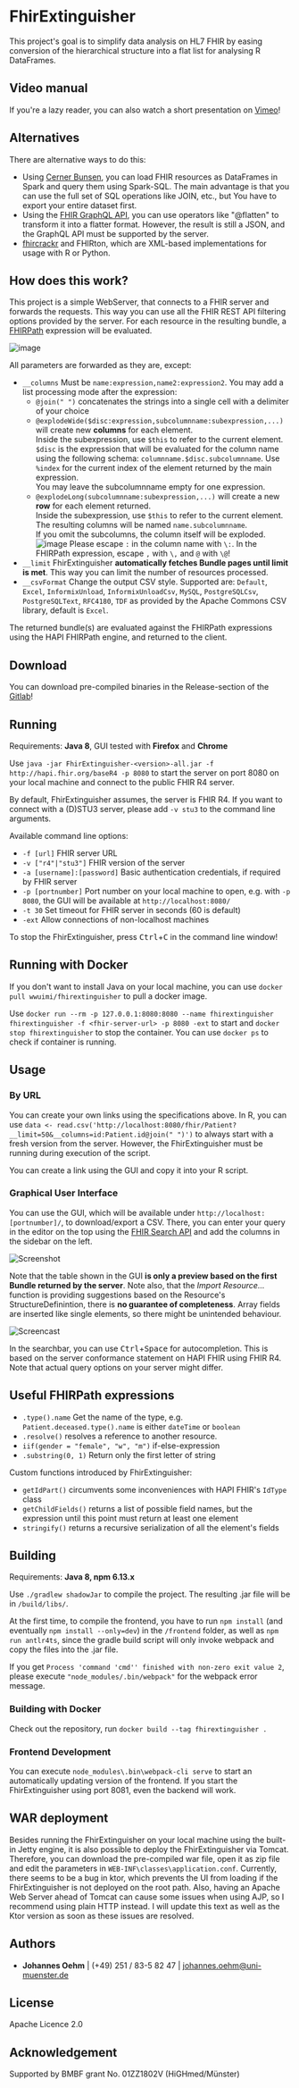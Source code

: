 # FhirExtinguisher
This project's goal is to simplify data analysis on HL7 FHIR by easing conversion 
of the hierarchical structure into a flat list for analysing R DataFrames.

## Video manual
If you're a lazy reader, you can also watch a short presentation on [Vimeo](https://vimeo.com/479525872)!

## Alternatives
There are alternative ways to do this:
* Using [Cerner Bunsen](https://github.com/cerner/bunsen), you can load FHIR resources as DataFrames in Spark and query them using Spark-SQL.
 The main advantage is that you can use the full set of SQL operations like JOIN, etc., but You have to export 
 your entire dataset first.
* Using the [FHIR GraphQL API](http://hl7.org/fhir/graphql.html), you can use operators like "@flatten" to transform it 
into a flatter format. However, the result is still a JSON, and the GraphQL API must be supported by the server.
* [fhircrackr](https://cran.r-project.org/web/packages/fhircrackr/index.html) and FHIRton, which are XML-based implementations 
for usage with R or Python. 

## How does this work?
This project is a simple WebServer, that connects to a FHIR server and forwards the requests. This way you can use all 
the FHIR REST API filtering options provided by the server. For each resource in the resulting bundle, a
 [FHIRPath](http://hl7.org/fhirpath/) expression will be evaluated.

![image](img/Concept.png)

All parameters are forwarded as they are, except: 
* `__columns` Must be `name:expression,name2:expression2`. You may add a list processing mode after the expression:
    * `@join(" ")` concatenates the strings into a single cell with a delimiter of your choice
    * `@explodeWide($disc:expression,subcolumnname:subexpression,...)` will create new **columns** for each
      element. <br>
      Inside the subexpression, use `$this` to refer to the current element.
      `$disc` is the expression that will be evaluated for the column name using the following
      schema: `columnname.$disc.subcolumnname`. Use `%index` for the current index of the element returned by the main
      expression. <br>
      You may leave the subcolumnname empty for one expression. <br>
    * `@explodeLong(subcolumnname:subexpression,...)` will create a new **row** for each element returned.<br>
      Inside the subexpression, use `$this` to refer to the current element.<br>
      The resulting columns will be named `name.subcolumnname`. <br>
      If you omit the subcolumns, the column itself will be exploded.
      ![image](img/join-long-wide.png)
      Please escape `:` in the column name with `\:`. In the FHIRPath expression, escape `,` with `\,` and `@`
      with `\@`!
* `__limit` FhirExtinguisher **automatically fetches Bundle pages until limit is met**. This way you can limit the 
number of resources processed.
* `__csvFormat` Change the output CSV style. Supported are: `Default`, `Excel`, `InformixUnload`, `InformixUnloadCsv`, 
`MySQL`, `PostgreSQLCsv`, `PostgreSQLText`, `RFC4180`, `TDF` as provided by the Apache Commons CSV library, default is `Excel`.

The returned bundle(s) are evaluated against the FHIRPath expressions using the HAPI FHIRPath engine, and returned to the client.

## Download
You can download pre-compiled binaries in the Release-section of the [Gitlab](https://imigitlab.uni-muenster.de/published/fhirextinguisher/-/releases)!

## Running

Requirements: **Java 8**, GUI tested with **Firefox** and **Chrome**

Use `java -jar FhirExtinguisher-<version>-all.jar -f http://hapi.fhir.org/baseR4 -p 8080` to start the server on port
8080 on your local machine and connect to the public FHIR R4 server.

By default, FhirExtinguisher assumes, the server is FHIR R4. If you want to connect with a (D)STU3 server, please add 
`-v stu3` to the command line arguments.

Available command line options:

* `-f [url]` FHIR server URL
* `-v ["r4"|"stu3"]` FHIR version of the server
* `-a [username]:[password]` Basic authentication credentials, if required by FHIR server
* `-p [portnumber]` Port number on your local machine to open, e.g. with `-p 8080`, the GUI will be available
  at `http://localhost:8080/`
* `-t 30` Set timeout for FHIR server in seconds (60 is default)
* `-ext` Allow connections of non-localhost machines

To stop the FhirExtinguisher, press <kbd>Ctrl</kbd>+<kbd>C</kbd> in the command line window!

## Running with Docker

If you don't want to install Java on your local machine, you can use `docker pull wwuimi/fhirextinguisher` to pull a
docker image.

Use `docker run --rm -p 127.0.0.1:8080:8080 --name fhirextinguisher fhirextinguisher -f <fhir-server-url> -p 8080 -ext`
to start and `docker stop fhirextinguisher` to stop the container. You can use `docker ps` to check if container is
running.

## Usage

### By URL

You can create your own links using the specifications above. In R, you can use
`data <- read.csv('http://localhost:8080/fhir/Patient?__limit=50&__columns=id:Patient.id@join(" ")')` to always start
with a fresh version from the server. However, the FhirExtinguisher must be running during execution of the script.

You can create a link using the GUI and copy it into your R script.

### Graphical User Interface

You can use the GUI, which will be available under `http://localhost:[portnumber]/`, to download/export a CSV.
There, you can enter your query in the editor on the top using the [FHIR Search API](https://www.hl7.org/fhir/search.html) 
and add the columns in the sidebar on the left. 

![Screenshot](img/Launch-And-Usage-Short.gif)

Note that the table shown in the GUI **is only a preview based on the first Bundle returned by the server**. Note also, that the *Import Resource...* 
function is providing suggestions based on the Resource's StructureDefinintion, there is **no guarantee of completeness**.
Array fields are inserted like single elements, so there might be unintended behaviour.

![Screencast](img/FHIRSearch-Autocomplete.gif)

In the searchbar, you can use <kbd>Ctrl</kbd>+<kbd>Space</kbd> for autocompletion. This is based on the server conformance 
statement on HAPI FHIR using FHIR R4. Note that actual query options on your server might differ.

## Useful FHIRPath expressions

* `.type().name` Get the name of the type, e.g. `Patient.deceased.type().name` is either `dateTime` or `boolean`
* `.resolve()` resolves a reference to another resource.
* `iif(gender = "female", "w", "m")` if-else-expression
* `.substring(0, 1)` Return only the first letter of string

Custom functions introduced by FhirExtinguisher:

* `getIdPart()` circumvents some inconveniences with HAPI FHIR's `IdType` class
* `getChildFields()` returns a list of possible field names, but the expression until this point must return at least
  one element
* `stringify()` returns a recursive serialization of all the element's fields

## Building

Requirements: **Java 8, npm 6.13.x**

Use `./gradlew shadowJar` to compile the project. The resulting .jar file will be in `/build/libs/`.

At the first time, to compile the frontend, you have to run `npm install` (and eventually `npm install --only=dev`) in
the
`/frontend` folder, as well as `npm run antlr4ts`, since the gradle build script will only invoke webpack and copy the
files into the .jar file.

If you get `Process 'command 'cmd'' finished with non-zero exit value 2`, please execute `"node_modules/.bin/webpack"`
for the webpack error message.

### Building with Docker

Check out the repository, run  `docker build --tag fhirextinguisher .`

### Frontend Development

You can execute `node_modules\.bin\webpack-cli serve` to start an automatically updating version of the frontend. If you
start the FhirExtinguisher using port 8081, even the backend will work.

## WAR deployment

Besides running the FhirExtinguisher on your local machine using the built-in Jetty engine, it is also possible to
deploy the FhirExtinguisher via Tomcat. Therefore, you can download the pre-compiled war file, open it as zip file and
edit the parameters in `WEB-INF\classes\application.conf`. Currently, there seems to be a bug in ktor, which prevents
the UI from loading if the FhirExtinguisher is not deployed on the root path. Also, having an Apache Web Server ahead of
Tomcat can cause some issues when using AJP, so I recommend using plain HTTP instead. I will update this text as well as
the Ktor version as soon as these issues are resolved.

## Authors

* **Johannes Oehm** | (+49) 251 / 83-5 82 47 | johannes.oehm@uni-muenster.de

## License

Apache Licence 2.0

## Acknowledgement

Supported by BMBF grant No. 01ZZ1802V (HiGHmed/Münster) 
